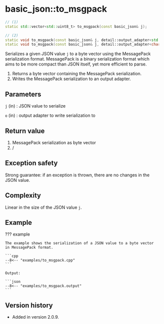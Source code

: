 # basic_json::to_msgpack

```cpp
// (1)
static std::vector<std::uint8_t> to_msgpack(const basic_json& j);

// (2)
static void to_msgpack(const basic_json& j, detail::output_adapter<std::uint8_t> o);
static void to_msgpack(const basic_json& j, detail::output_adapter<char> o);
```

Serializes a given JSON value `j` to a byte vector using the MessagePack serialization format. MessagePack is a binary
serialization format which aims to be more compact than JSON itself, yet more efficient to parse.

1. Returns a byte vector containing the MessagePack serialization.
2. Writes the MessagePack serialization to an output adapter.

## Parameters

`j` (in)
:   JSON value to serialize

`o` (in)
:   output adapter to write serialization to

## Return value

1. MessagePack serialization as byte vector
2. /

## Exception safety

Strong guarantee: if an exception is thrown, there are no changes in the JSON value.

## Complexity

Linear in the size of the JSON value `j`.

## Example

??? example

    The example shows the serialization of a JSON value to a byte vector in MessagePack format.
     
    ```cpp
    --8<-- "examples/to_msgpack.cpp"
    ```
    
    Output:
    
    ```json
    --8<-- "examples/to_msgpack.output"
    ```

## Version history

- Added in version 2.0.9.
